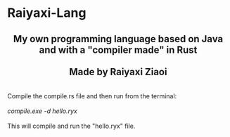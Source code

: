 # Raiyaxi-Lang

<div align="center"><h2>
My own programming language based on Java and with a "compiler made" in Rust<br/><br/>Made by Raiyaxi Ziaoi
</h2></div>
<br/>
Compile the compile.rs file and then run from the terminal:<br/><br/>
<i>compile.exe -d hello.ryx</i><br/><br/>
This will compile and run the "hello.ryx" file.
